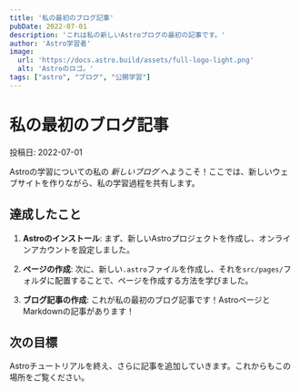 ```yaml
---
title: '私の最初のブログ記事'
pubDate: 2022-07-01
description: 'これは私の新しいAstroブログの最初の記事です。'
author: 'Astro学習者'
image:
  url: 'https://docs.astro.build/assets/full-logo-light.png'
  alt: 'Astroのロゴ。'
tags: ["astro", "ブログ", "公開学習"]
---
```

# 私の最初のブログ記事

投稿日: 2022-07-01

Astroの学習についての私の _新しいブログ_ へようこそ！ここでは、新しいウェブサイトを作りながら、私の学習過程を共有します。

## 達成したこと

1. **Astroのインストール**: まず、新しいAstroプロジェクトを作成し、オンラインアカウントを設定しました。

2. **ページの作成**: 次に、新しい`.astro`ファイルを作成し、それを`src/pages/`フォルダに配置することで、ページを作成する方法を学びました。

3. **ブログ記事の作成**: これが私の最初のブログ記事です！AstroページとMarkdownの記事があります！

## 次の目標

Astroチュートリアルを終え、さらに記事を追加していきます。これからもこの場所をご覧ください。